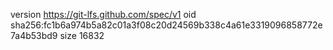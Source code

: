 version https://git-lfs.github.com/spec/v1
oid sha256:fc1b6a974b5a82c01a3f08c20d24569b338c4a61e3319096858772e7a4b53bd9
size 16832
